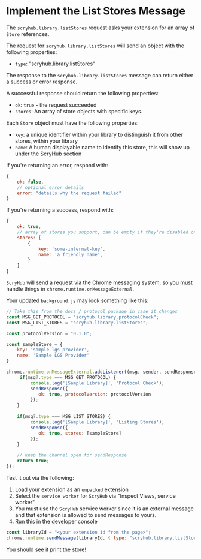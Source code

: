 # Implement the List Stores Message

The `scryhub.library.listStores` request asks your extension for an array of `Store` references.

The request for `scryhub.library.listStores` will send an object with the following properties:

* `type`: "scryhub.library.listStores"

The response to the `scryhub.library.listStores` message can return either a success or error response.

A successful response should return the following properties:

* `ok`: `true` - the request succeeded
* `stores`: An array of store objects with specific keys.

Each `Store` object must have the following properties:

* `key`: a unique identifier within your library to distinguish it from other stores, within your library
* `name`: A human displayable name to identify this store, this will show up under the ScryHub section

If you're returning an error, respond with:

```javascript
{
    ok: false, 
    // optional error details
    error: "details why the request failed"
}
```

If you're returning a success, respond with:
```javascript
{
    ok: true,
    // array of stores you support, can be empty if they're disabled on your end
    stores: [
        {
            key: 'some-internal-key',
            name: 'a friendly name',
        }
    ]
}
```

`ScryHub` will send a request via the Chrome messaging system, so you must handle things in `chrome.runtime.onMessageExternal`.

Your updated `background.js` may look something like this:

```javascript
// Take this from the docs / protocol package in case it changes
const MSG_GET_PROTOCOL = "scryhub.library.protocolCheck";
const MSG_LIST_STORES = "scryhub.library.listStores";

const protocolVersion = "0.1.0";

const sampleStore = {
    key: 'sample-lgs-provider',
    name: 'Sample LGS Provider'
}

chrome.runtime.onMessageExternal.addListener((msg, sender, sendResponse) => {
     if(msg?.type === MSG_GET_PROTOCOL) {
         console.log('[Sample Library]', 'Protocol Check');
         sendResponse({
            ok: true, protocolVersion: protocolVersion
         });
    }
    
    if(msg?.type === MSG_LIST_STORES) {
         console.log('[Sample Library]', 'Listing Stores');
         sendResponse({
            ok: true, stores: [sampleStore]
         });
    }

    // keep the channel open for sendResponse
    return true;
}); 
```

Test it out via the following:

1. Load your extension as an `unpacked` extension
2. Select the `service worker` for `ScryHub` via "Inspect Views, service worker"
  1. You must use the `ScryHub` service worker since it is an external message and that extension is allowed to send messages to yours.
3. Run this in the developer console
```javascript
const libraryId = "<your extension id from the page>";
chrome.runtime.sendMessage(libraryId, { type: "scryhub.library.listStores" }, console.log);
```

You should see it print the store!